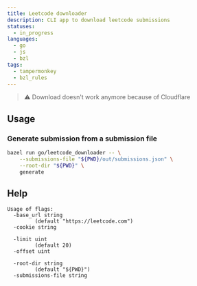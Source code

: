 ```yaml
---
title: Leetcode downloader
description: CLI app to download leetcode submissions
statuses:
  - in_progress
languages:
  - go
  - js
  - bzl
tags:
  - tampermonkey
  - bzl_rules
---
```


> :warning: Download doesn't work anymore because of Cloudflare

## Usage

### Generate submission from a submission file

```sh
bazel run go/leetcode_downloader -- \
    --submissions-file "${PWD}/out/submissions.json" \
    --root-dir "${PWD}" \
    generate
```

## Help

```
Usage of flags:
  -base_url string
    	 (default "https://leetcode.com")
  -cookie string

  -limit uint
    	 (default 20)
  -offset uint

  -root-dir string
    	 (default "${PWD}")
  -submissions-file string
```
